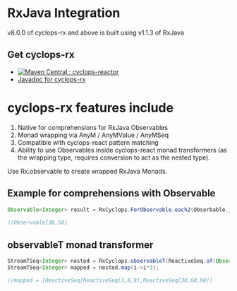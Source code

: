 # RxJava Integration

v8.0.0 of cyclops-rx and above is built using v1.1.3 of RxJava

## Get cyclops-rx


* [![Maven Central : cyclops-reactor](https://maven-badges.herokuapp.com/maven-central/com.aol.cyclops/cyclops-rx/badge.svg)](https://maven-badges.herokuapp.com/maven-central/com.aol.cyclops/cyclops-rx)
* [Javadoc for cyclops-rx](http://www.javadoc.io/doc/com.aol.cyclops/cyclops-rx)


# cyclops-rx features include

1. Native for comprehensions for RxJava Observables
2. Monad wrapping via AnyM / AnyMValue / AnyMSeq
3. Compatible with cyclops-react pattern matching
4. Ability to use Observables inside cyclops-react monad transformers (as the wrapping type, requires conversion to act as the nested type).



Use Rx.observable to create wrapped RxJava Monads.


## Example for comprehensions with Observable

```java
Observable<Integer> result = RxCyclops.ForObservable.each2(Obserbable.just(10,20),a->Observable.<Integer>just(a+10),(a,b)->a+b);
	
//Observable[30,50]
 ```

 
 ## observableT monad transformer
 
```java
StreamTSeq<Integer> nested = RxCyclops.observableT(ReactiveSeq.of(Observable.just(1,2,3),Observable.just(10,20,30)));
StreamTSeq<Integer> mapped = nested.map(i->i*3);

//mapped = [ReactiveSeq[ReactiveSeq[3,6,9],ReactiveSeq[30,60,90]]
```

